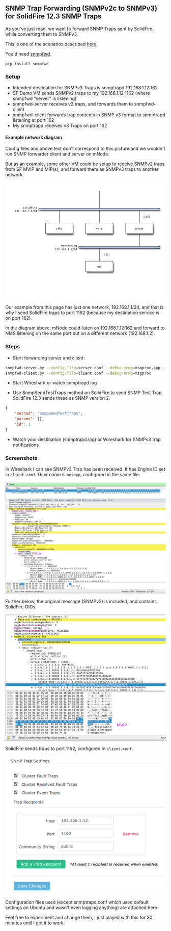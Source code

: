 ## SNMP Trap Forwarding (SNMPv2c to SNMPv3) for SolidFire 12.3 SNMP Traps

As you've just read, we want to forward SNMP Traps sent by SolidFire, while converting them to SNMPv3.

This is one of the scenarios described [here](https://snmplabs.thola.io/snmpfwd/configuration/examples/trap-forwarding-snmpv2-to-snmpv3.html).

You'd need [snmpfwd](https://github.com/inexio/snmpfwd).

```shell
pip install snmpfwd
```

### Setup

- Intended destination for SNMPv3 Traps is snmptrapd 192.168.1.12:162
- SF Demo VM sends SNMPv2 traps to my 192.168.1.12:1162 (where snmpfwd "server" is listening)
- snmpfwd-server receives v2 traps, and forwards them to snmpfwd-client
- snmpfwd-client forwards trap contents in SNMP v3 format to snmptrapd listening at port 162
- My snmptrapd receives v3 Traps on port 162

#### Example network diagram

Config files and above text don't correspond to this picture and we wouldn't run SNMP forwarder client and server on mNode.

But as an example, some other VM could be setup to receive SNMPv2 traps from SF MVIP and MIP(s), and forward them as SNMPv3 traps to another network.

![SNMP v2=>3 Forwarding](04-network-layout.png)

Our example from this page has just one network, 192.168.1.1/24, and that is why I send SolidFire traps to port 1162 (because my destination service is on port 162).

In the diagram above, mNode could listen on 192.168.1.12:162 and forward to NMS listening on the same port but on a different network (192.168.1.2).

### Steps

- Start forwarding server and client:

```sh
snmpfwd-server.py --config-file=server.conf --debug-snmp=msgproc,app --log-level=debug
snmpfwd-client.py --config-file=client.conf --debug-snmp=msgproc
```

- Start Wireshark or watch snmptrapd.log

- Use SnmpSendTestTraps method on SolidFire to send SNMP Test Trap. SolidFire 12.3 sends these as SNMP version 2.

```json
{
	"method": "SnmpSendTestTraps",
    "params": {},
    "id": 1
}
```

- Watch your destination (snmptrapd.log) or Wireshark for SNMPv3 trap notifications

### Screenshots

In Wireshark I can see SNMPv3 Trap has been received. It has Engine ID set in `client.conf`. User name is `netapp`, configured in the same file.

![Received SNMPv3 Trap on snmptrapd](01-snmp-trap-v3-received.png)

Further below, the original message (SNMPv2) is included, and contains SolidFire OIDs.

![SNMPv2 Message in it contains SF OID and MVIP](02-snmp-trap-v3-content-from-solidfire-snmp-trap-v2.png)

SolidFire sends traps to port 1162, configured in `client.conf`.

![SolidFire SNMP Recipients include snmpfwd server on port 1162 ](03-snmp-trap-recipient-is-snmpfwd-server.png)

Configuration files used (except snmptrapd.conf which used default settings on Ubuntu and wasn't even logging anything) are attached here.

Feel free to experiment and change them, I just played with this for 30 minutes until I got it to work.
